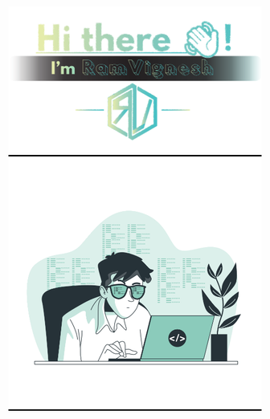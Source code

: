 <!--
**ramvignesh-b/ramvignesh-b** is a ✨ _special_ ✨ repository because its `README.md` (this file) appears on your GitHub profile.

Here are some ideas to get you started:

- 🔭 I’m currently working on ...
- 🌱 I’m currently learning ...
- 👯 I’m looking to collaborate on ...
- 🤔 I’m looking for help with ...
- 💬 Ask me about ...
- 📫 How to reach me: ...
- 😄 Pronouns: ...
- ⚡ Fun fact: ...
-->
<p align="center" style="background:#000">
  <img src="https://github.com/ramvignesh-b/ramvignesh-b/blob/master/hi.svg"/>
  <img src="https://github.com/ramvignesh-b/ramvignesh-b/blob/master/code.svg"/>
</p>
